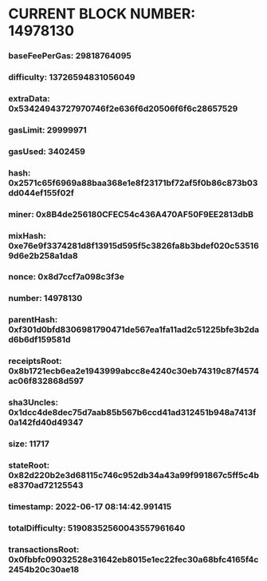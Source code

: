 # CURRENT BLOCK NUMBER: 14978130

### baseFeePerGas: 29818764095
### difficulty: 13726594831056049
### extraData: 0x53424943727970746f2e636f6d20506f6f6c28657529
### gasLimit: 29999971
### gasUsed: 3402459
### hash: 0x2571c65f6969a88baa368e1e8f23171bf72af5f0b86c873b03dd044ef155f02f
### miner: 0x8B4de256180CFEC54c436A470AF50F9EE2813dbB
### mixHash: 0xe76e9f3374281d8f13915d595f5c3826fa8b3bdef020c535169d6e2b258a1da8
### nonce: 0x8d7ccf7a098c3f3e
### number: 14978130
### parentHash: 0xf301d0bfd8306981790471de567ea1fa11ad2c51225bfe3b2dad6b6df159581d
### receiptsRoot: 0x8b1721ecb6ea2e1943999abcc8e4240c30eb74319c87f4574ac06f832868d597
### sha3Uncles: 0x1dcc4de8dec75d7aab85b567b6ccd41ad312451b948a7413f0a142fd40d49347
### size: 11717
### stateRoot: 0x82d220b2e3d68115c746c952db34a43a99f991867c5ff5c4be8370ad72125543
### timestamp: 2022-06-17 08:14:42.991415
### totalDifficulty: 51908352560043557961640
### transactionsRoot: 0x0fbbfc09032528e31642eb8015e1ec22fec30a68bfc4165f4c2454b20c30ae18

